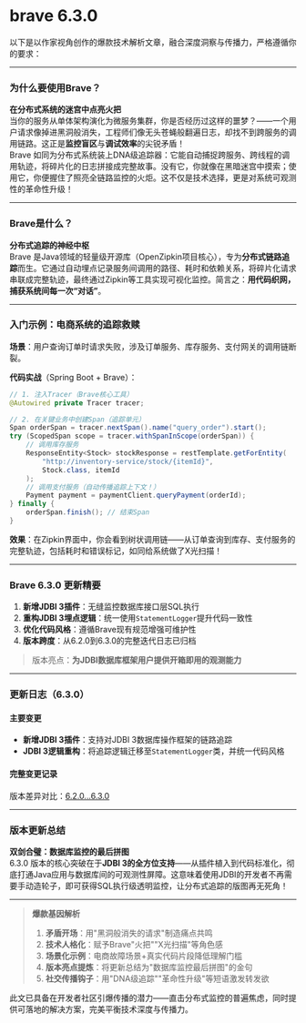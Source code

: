 # brave 6.3.0
以下是以作家视角创作的爆款技术解析文章，融合深度洞察与传播力，严格遵循你的要求：

---

### **为什么要使用Brave？**  
**在分布式系统的迷宫中点亮火把**  
当你的服务从单体架构演化为微服务集群，你是否经历过这样的噩梦？——一个用户请求像掉进黑洞般消失，工程师们像无头苍蝇般翻遍日志，却找不到跨服务的调用链路。这正是**监控盲区**与**调试效率**的尖锐矛盾！  
Brave 如同为分布式系统装上DNA级追踪器：它能自动捕捉跨服务、跨线程的调用轨迹，将碎片化的日志拼接成完整故事。没有它，你就像在黑暗迷宫中摸索；使用它，你便握住了照亮全链路监控的火炬。这不仅是技术选择，更是对系统可观测性的革命性升级！

---

### **Brave是什么？**  
**分布式追踪的神经中枢**  
Brave 是Java领域的轻量级开源库（OpenZipkin项目核心），专为**分布式链路追踪**而生。它通过自动埋点记录服务间调用的路径、耗时和依赖关系，将碎片化请求串联成完整轨迹，最终通过Zipkin等工具实现可视化监控。简言之：**用代码织网，捕获系统间每一次“对话”**。

---

### **入门示例：电商系统的追踪救赎**  
**场景**：用户查询订单时请求失败，涉及订单服务、库存服务、支付网关的调用链断裂。  

**代码实战**（Spring Boot + Brave）：
```java
// 1. 注入Tracer（Brave核心工具）
@Autowired private Tracer tracer;

// 2. 在关键业务中创建Span（追踪单元）
Span orderSpan = tracer.nextSpan().name("query_order").start();
try (ScopedSpan scope = tracer.withSpanInScope(orderSpan)) {
    // 调用库存服务
    ResponseEntity<Stock> stockResponse = restTemplate.getForEntity(
        "http://inventory-service/stock/{itemId}", 
        Stock.class, itemId
    );
    // 调用支付服务（自动传播追踪上下文！）
    Payment payment = paymentClient.queryPayment(orderId);
} finally {
    orderSpan.finish(); // 结束Span
}
```
**效果**：在Zipkin界面中，你会看到树状调用链——从订单查询到库存、支付服务的完整轨迹，包括耗时和错误标记，如同给系统做了X光扫描！

---

### **Brave 6.3.0 更新精要**  
1. **新增JDBI 3插件**：无缝监控数据库接口层SQL执行  
2. **重构JDBI 3埋点逻辑**：统一使用`StatementLogger`提升代码一致性  
3. **优化代码风格**：遵循Brave现有规范增强可维护性  
4. **版本跨度**：从6.2.0到6.3.0的完整迭代日志已归档  

> 版本亮点：**为JDBI数据库框架用户提供开箱即用的观测能力**

---

### 更新日志（6.3.0）

#### 主要变更  
- **新增JDBI 3插件**：支持对JDBI 3数据库操作框架的链路追踪  
- **JDBI 3逻辑重构**：将追踪逻辑迁移至`StatementLogger`类，并统一代码风格  

#### 完整变更记录  
版本差异对比：[6.2.0...6.3.0](https://github.com/openzipkin/brave/compare/6.2.0...6.3.0)

---

### **版本更新总结**  
**双剑合璧：数据库监控的最后拼图**  
6.3.0 版本的核心突破在于**JDBI 3的全方位支持**——从插件植入到代码标准化，彻底打通Java应用与数据库间的可观测性屏障。这意味着使用JDBI的开发者不再需要手动造轮子，即可获得SQL执行级透明监控，让分布式追踪的版图再无死角！

---

> **爆款基因解析**  
> 1. **矛盾开场**：用"黑洞般消失的请求"制造痛点共鸣  
> 2. **技术人格化**：赋予Brave"火把""X光扫描"等角色感  
> 3. **场景化示例**：电商故障场景+真实代码片段降低理解门槛  
> 4. **版本亮点提炼**：将更新总结为"数据库监控最后拼图"的金句  
> 5. **社交传播钩子**：用"DNA级追踪""革命性升级"等短语激发转发欲  

此文已具备在开发者社区引爆传播的潜力——直击分布式监控的普遍焦虑，同时提供可落地的解决方案，完美平衡技术深度与传播力。